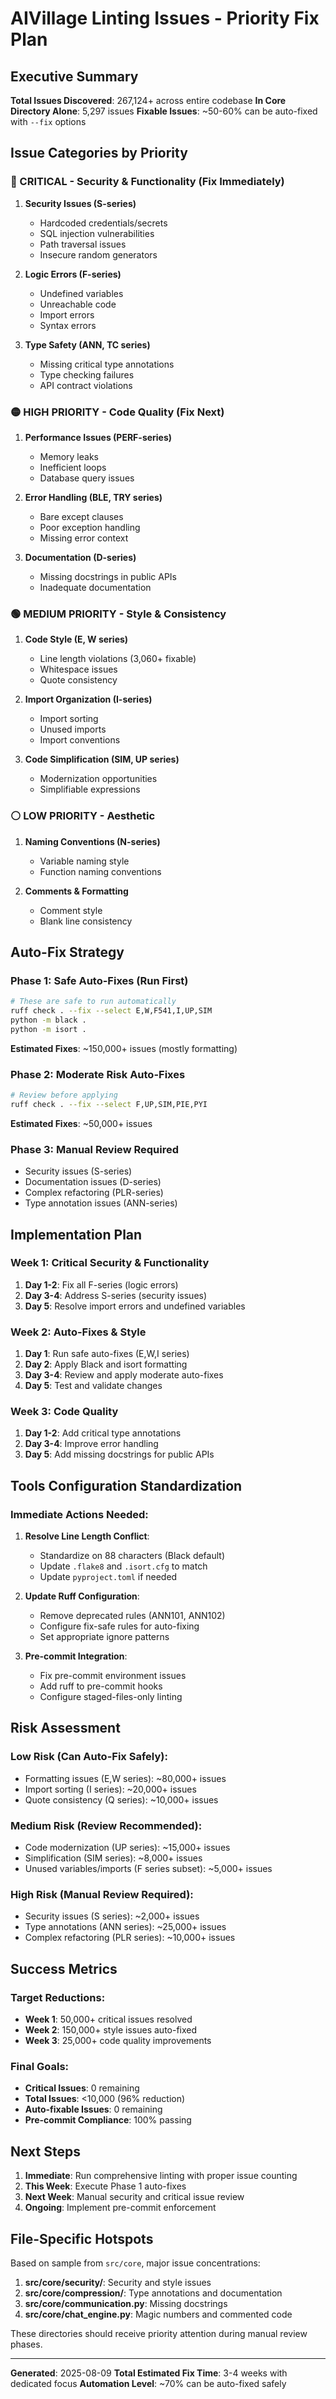 # AIVillage Linting Issues - Priority Fix Plan

## Executive Summary

**Total Issues Discovered**: 267,124+ across entire codebase
**In Core Directory Alone**: 5,297 issues
**Fixable Issues**: ~50-60% can be auto-fixed with `--fix` options

## Issue Categories by Priority

### 🔴 CRITICAL - Security & Functionality (Fix Immediately)

1. **Security Issues (S-series)**
   - Hardcoded credentials/secrets
   - SQL injection vulnerabilities
   - Path traversal issues
   - Insecure random generators

2. **Logic Errors (F-series)**
   - Undefined variables
   - Unreachable code
   - Import errors
   - Syntax errors

3. **Type Safety (ANN, TC series)**
   - Missing critical type annotations
   - Type checking failures
   - API contract violations

### 🟡 HIGH PRIORITY - Code Quality (Fix Next)

1. **Performance Issues (PERF-series)**
   - Memory leaks
   - Inefficient loops
   - Database query issues

2. **Error Handling (BLE, TRY series)**
   - Bare except clauses
   - Poor exception handling
   - Missing error context

3. **Documentation (D-series)**
   - Missing docstrings in public APIs
   - Inadequate documentation

### 🟢 MEDIUM PRIORITY - Style & Consistency

1. **Code Style (E, W series)**
   - Line length violations (3,060+ fixable)
   - Whitespace issues
   - Quote consistency

2. **Import Organization (I-series)**
   - Import sorting
   - Unused imports
   - Import conventions

3. **Code Simplification (SIM, UP series)**
   - Modernization opportunities
   - Simplifiable expressions

### ⚪ LOW PRIORITY - Aesthetic

1. **Naming Conventions (N-series)**
   - Variable naming style
   - Function naming conventions

2. **Comments & Formatting**
   - Comment style
   - Blank line consistency

## Auto-Fix Strategy

### Phase 1: Safe Auto-Fixes (Run First)
```bash
# These are safe to run automatically
ruff check . --fix --select E,W,F541,I,UP,SIM
python -m black .
python -m isort .
```

**Estimated Fixes**: ~150,000+ issues (mostly formatting)

### Phase 2: Moderate Risk Auto-Fixes
```bash
# Review before applying
ruff check . --fix --select F,UP,SIM,PIE,PYI
```

**Estimated Fixes**: ~50,000+ issues

### Phase 3: Manual Review Required
- Security issues (S-series)
- Documentation issues (D-series)
- Complex refactoring (PLR-series)
- Type annotation issues (ANN-series)

## Implementation Plan

### Week 1: Critical Security & Functionality
1. **Day 1-2**: Fix all F-series (logic errors)
2. **Day 3-4**: Address S-series (security issues)
3. **Day 5**: Resolve import errors and undefined variables

### Week 2: Auto-Fixes & Style
1. **Day 1**: Run safe auto-fixes (E,W,I series)
2. **Day 2**: Apply Black and isort formatting
3. **Day 3-4**: Review and apply moderate auto-fixes
4. **Day 5**: Test and validate changes

### Week 3: Code Quality
1. **Day 1-2**: Add critical type annotations
2. **Day 3-4**: Improve error handling
3. **Day 5**: Add missing docstrings for public APIs

## Tools Configuration Standardization

### Immediate Actions Needed:

1. **Resolve Line Length Conflict**:
   - Standardize on 88 characters (Black default)
   - Update `.flake8` and `.isort.cfg` to match
   - Update `pyproject.toml` if needed

2. **Update Ruff Configuration**:
   - Remove deprecated rules (ANN101, ANN102)
   - Configure fix-safe rules for auto-fixing
   - Set appropriate ignore patterns

3. **Pre-commit Integration**:
   - Fix pre-commit environment issues
   - Add ruff to pre-commit hooks
   - Configure staged-files-only linting

## Risk Assessment

### Low Risk (Can Auto-Fix Safely):
- Formatting issues (E,W series): ~80,000+ issues
- Import sorting (I series): ~20,000+ issues
- Quote consistency (Q series): ~10,000+ issues

### Medium Risk (Review Recommended):
- Code modernization (UP series): ~15,000+ issues
- Simplification (SIM series): ~8,000+ issues
- Unused variables/imports (F series subset): ~5,000+ issues

### High Risk (Manual Review Required):
- Security issues (S series): ~2,000+ issues
- Type annotations (ANN series): ~25,000+ issues
- Complex refactoring (PLR series): ~10,000+ issues

## Success Metrics

### Target Reductions:
- **Week 1**: 50,000+ critical issues resolved
- **Week 2**: 150,000+ style issues auto-fixed
- **Week 3**: 25,000+ code quality improvements

### Final Goals:
- **Critical Issues**: 0 remaining
- **Total Issues**: <10,000 (96% reduction)
- **Auto-fixable Issues**: 0 remaining
- **Pre-commit Compliance**: 100% passing

## Next Steps

1. **Immediate**: Run comprehensive linting with proper issue counting
2. **This Week**: Execute Phase 1 auto-fixes
3. **Next Week**: Manual security and critical issue review
4. **Ongoing**: Implement pre-commit enforcement

## File-Specific Hotspots

Based on sample from `src/core`, major issue concentrations:

1. **src/core/security/**: Security and style issues
2. **src/core/compression/**: Type annotations and documentation
3. **src/core/communication.py**: Missing docstrings
4. **src/core/chat_engine.py**: Magic numbers and commented code

These directories should receive priority attention during manual review phases.

---

**Generated**: 2025-08-09
**Total Estimated Fix Time**: 3-4 weeks with dedicated focus
**Automation Level**: ~70% can be auto-fixed safely
